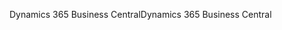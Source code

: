 <span data-ttu-id="94ffa-101">Dynamics 365 Business Central</span><span class="sxs-lookup"><span data-stu-id="94ffa-101">Dynamics 365 Business Central</span></span>
